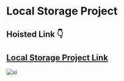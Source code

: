 # Local Storage Project

## Hoisted Link 👇

## [Local Storage Project Link](https://ugamraj.github.io/JavaScript-M4/Local%20Storage%20Project/)

![ui](https://github.com/UgamRaj/JavaScript-M4/assets/124122714/b8bc0eb5-b92e-4b26-8412-51c3077408d1)
